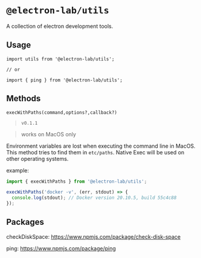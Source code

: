 # `@electron-lab/utils`

A collection of electron development tools.

## Usage

```
import utils from '@electron-lab/utils';

// or

import { ping } from '@electron-lab/utils';

```

## Methods

`execWithPaths(command,options?,callback?)`

> `v0.1.1`

> works on MacOS only

Environment variables are lost when executing the command line in MacOS. This method tries to find them in `etc/paths`. Native Exec will be used on other operating systems.

example: 
```ts
import { execWithPaths } from '@electron-lab/utils';

execWithPaths('docker -v', (err, stdout) => {
  console.log(stdout); // Docker version 20.10.5, build 55c4c88
}); 
```

## Packages

checkDiskSpace: https://www.npmjs.com/package/check-disk-space

ping: https://www.npmjs.com/package/ping
